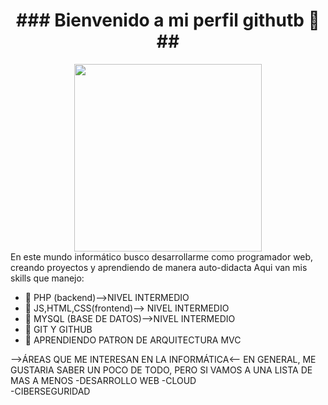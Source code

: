  <div align="center">
 <h1 align="center">### Bienvenido a mi perfil githutb 👋 ##</h1>
  <img src="https://media.giphy.com/media/v1.Y2lkPTc5MGI3NjExYzZhNDNlNmY4MzIwYTIyYWFmMTVmODEyYzdmYjliNDc2MDBlZTAzZSZjdD1n/fr4GKfJFL92G3z1LkV/giphy.gif" width='300' />
</div>
En este mundo informático busco desarrollarme como programador web, creando proyectos y aprendiendo de manera
auto-didacta
Aqui van mis skills que manejo:

- 🔭 PHP (backend)-->NIVEL INTERMEDIO
- 🌱 JS,HTML,CSS(frontend)--> NIVEL INTERMEDIO
- 👯 MYSQL (BASE DE DATOS)-->NIVEL INTERMEDIO
- 🤔 GIT Y GITHUB 
- 💬 APRENDIENDO PATRON DE ARQUITECTURA MVC

-->ÁREAS QUE ME INTERESAN EN LA INFORMÁTICA<--
  EN GENERAL, ME GUSTARIA SABER UN POCO DE TODO, PERO SI VAMOS A UNA LISTA DE MAS A MENOS
            -DESARROLLO WEB
            -CLOUD  
            -CIBERSEGURIDAD
